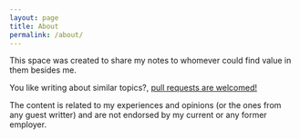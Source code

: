 ```yaml
---
layout: page
title: About
permalink: /about/
---
```


This space was created to share my notes to whomever could find value in them besides me.

You like writing about similar topics?, [pull requests are welcomed!](https://github.com/ciroiriarte/ciroiriarte.github.io)

The content is related to my experiences and opinions (or the ones from any guest writter) and are not endorsed by my current or any former employer.
